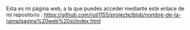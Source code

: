 Esta es mi página web, a la que puedes acceder mediante este enlace de mi repositorio : https://github.com/ruti1155/projecte/blob/nombre-de-la-rama/pagina%20web%20si/index.html
